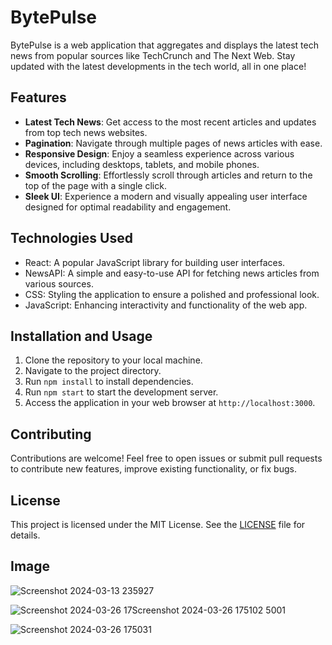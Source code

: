 # BytePulse

BytePulse is a web application that aggregates and displays the latest tech news from popular sources like TechCrunch and The Next Web. Stay updated with the latest developments in the tech world, all in one place!

## Features

- **Latest Tech News**: Get access to the most recent articles and updates from top tech news websites.
- **Pagination**: Navigate through multiple pages of news articles with ease.
- **Responsive Design**: Enjoy a seamless experience across various devices, including desktops, tablets, and mobile phones.
- **Smooth Scrolling**: Effortlessly scroll through articles and return to the top of the page with a single click.
- **Sleek UI**: Experience a modern and visually appealing user interface designed for optimal readability and engagement.

## Technologies Used

- React: A popular JavaScript library for building user interfaces.
- NewsAPI: A simple and easy-to-use API for fetching news articles from various sources.
- CSS: Styling the application to ensure a polished and professional look.
- JavaScript: Enhancing interactivity and functionality of the web app.

## Installation and Usage

1. Clone the repository to your local machine.
2. Navigate to the project directory.
3. Run `npm install` to install dependencies.
4. Run `npm start` to start the development server.
5. Access the application in your web browser at `http://localhost:3000`.

## Contributing

Contributions are welcome! Feel free to open issues or submit pull requests to contribute new features, improve existing functionality, or fix bugs.

## License

This project is licensed under the MIT License. See the [LICENSE](LICENSE) file for details.

## Image

![Screenshot 2024-03-13 235927](https://github.com/Framework12/BytePulse/assets/74595185/ec93a5e9-ef50-4c28-8617-a19715bc08c1)



![Screenshot 2024-03-26 17![Screenshot 2024-03-26 175102](https://github.com/Framework12/BytePulse/assets/74595185/83e58e1b-fed9-4392-899e-01c97bc6ea99)
5001](https://github.com/Framework12/BytePulse/assets/74595185/601f7782-f273-4787-a669-0e9ce6e510a4)

![Screenshot 2024-03-26 175031](https://github.com/Framework12/BytePulse/assets/74595185/b7b33644-2be7-42d9-8ba4-12056fde41e6)


